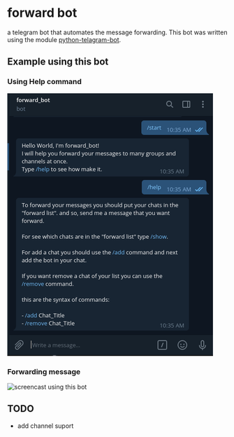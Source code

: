 # forward bot

a telegram bot that automates the message forwarding.
This bot was written using the module [python-telagram-bot](www.python-telegram-bot.org).

## Example using this bot

### Using Help command

![screencast using help command](/assets/help.png)

### Forwarding message

![screencast using this bot](/assets/using-this-bot.gif)

## TODO
- add channel suport

